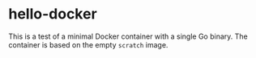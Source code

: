 # hello-docker

This is a test of a minimal Docker container with a single Go binary. The container is based on the empty `scratch` image.